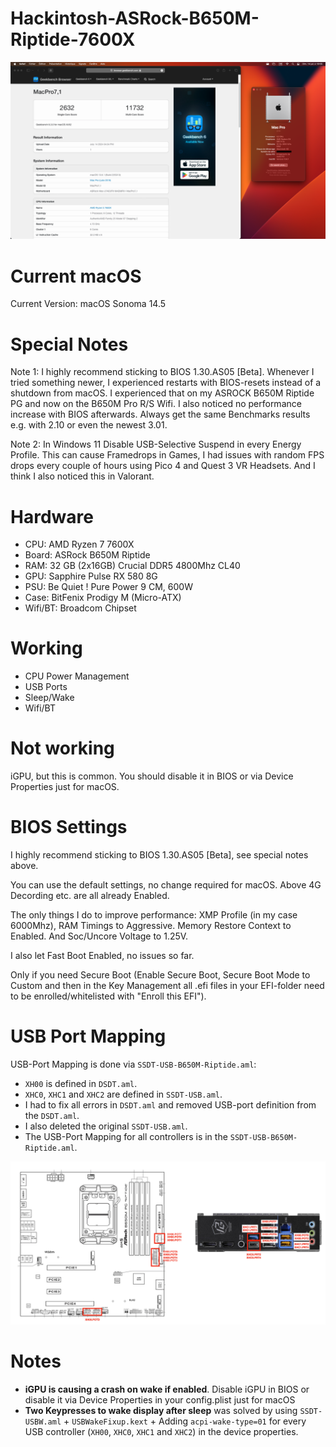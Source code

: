 # Hackintosh-ASRock-B650M-Riptide-7600X

![Thumbnail](Docs/Thumbnail.png)

# Current macOS

Current Version: macOS Sonoma 14.5

# Special Notes 

Note 1: I highly recommend sticking to BIOS 1.30.AS05 [Beta]. Whenever I tried something newer, I experienced restarts with BIOS-resets instead of a shutdown from macOS. I experienced that on my ASROCK B650M Riptide PG and now on the B650M Pro R/S Wifi. I also noticed no performance increase with BIOS afterwards. Always get the same Benchmarks results e.g. with 2.10 or even the newest 3.01.

Note 2: In Windows 11 Disable USB-Selective Suspend in every Energy Profile. This can cause Framedrops in Games, I had issues with random FPS drops every couple of hours using Pico 4 and Quest 3 VR Headsets. And I think I also noticed this in Valorant.


# Hardware
- CPU: AMD Ryzen 7 7600X
- Board: ASRock B650M Riptide
- RAM: 32 GB (2x16GB) Crucial DDR5 4800Mhz CL40
- GPU: Sapphire Pulse RX 580 8G
- PSU: Be Quiet ! Pure Power 9 CM, 600W
- Case: BitFenix Prodigy M (Micro-ATX)
- Wifi/BT: Broadcom Chipset

# Working
- CPU Power Management
- USB Ports
- Sleep/Wake
- Wifi/BT

# Not working
iGPU, but this is common. You should disable it in BIOS or via Device Properties just for macOS.

# BIOS Settings

I highly recommend sticking to BIOS 1.30.AS05 [Beta], see special notes above.

You can use the default settings, no change required for macOS. Above 4G Decording etc. are all already Enabled.

The only things I do to improve performance: XMP Profile (in my case 6000Mhz), RAM Timings to Aggressive. Memory Restore Context to Enabled. And Soc/Uncore Voltage to 1.25V.

I also let Fast Boot Enabled, no issues so far.

Only if you need Secure Boot (Enable Secure Boot, Secure Boot Mode to Custom and then in the Key Management all .efi files in your EFI-folder need to be enrolled/whitelisted with "Enroll this EFI").

# USB Port Mapping

USB-Port Mapping is done via `SSDT-USB-B650M-Riptide.aml`:
- `XH00` is defined in `DSDT.aml`. 
- `XHC0`, `XHC1` and `XHC2` are defined in `SSDT-USB.aml`. 
- I had to fix all errors in `DSDT.aml` and removed USB-port definition from the `DSDT.aml`. 
- I also deleted the original `SSDT-USB.aml`. 
- The USB-Port Mapping for all controllers is in the `SSDT-USB-B650M-Riptide.aml`.

![USB-Port-Mapping_B650M-Riptide](Docs/USB-Port-Mapping_B650M-Riptide.png)

# Notes

- **iGPU is causing a crash on wake if enabled**. Disable iGPU in BIOS or disable it via Device Properties in your config.plist just for macOS
- **Two Keypresses to wake display after sleep** was solved by using `SSDT-USBW.aml` + `USBWakeFixup.kext` + Adding `acpi-wake-type=01` for every USB controller (`XH00`, `XHC0`, `XHC1` and `XHC2`) in the device properties.
